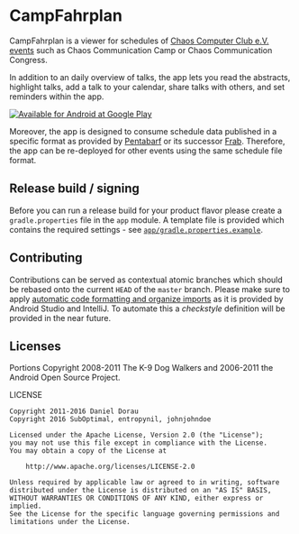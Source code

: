 # CampFahrplan

CampFahrplan is a viewer for schedules of [Chaos Computer Club e.V. events][ccc-events]
such as Chaos Communication Camp or Chaos Communication Congress.

In addition to an daily overview of talks, the app lets you read the abstracts,
highlight talks, add a talk to your calendar, share talks with others, and
set reminders within the app.

[![Available for Android at Google Play](gfx/google-play-badge.png)][playstore]

Moreover, the app is designed to consume schedule data published in a specific
format as provided by [Pentabarf][pentabarf] or its successor [Frab][frab].
Therefore, the app can be re-deployed for other events using the same schedule
file format.


## Release build / signing

Before you can run a release build for your product flavor
please create a `gradle.properties` file in the `app` module.
A template file is provided which contains the required settings -
see [`app/gradle.properties.example`](app/gradle.properties.example).


## Contributing

Contributions can be served as contextual atomic branches which should
be rebased onto the current `HEAD` of the `master` branch. Please make
sure to apply [automatic code formatting and organize imports][code-formatting]
as it is provided by Android Studio and IntelliJ. To automate this a
*checkstyle* definition will be provided in the near future.


## Licenses

Portions Copyright 2008-2011 The K-9 Dog Walkers and 2006-2011 the Android Open Source Project.

LICENSE

```
Copyright 2011-2016 Daniel Dorau
Copyright 2016 SubOptimal, entropynil, johnjohndoe

Licensed under the Apache License, Version 2.0 (the "License");
you may not use this file except in compliance with the License.
You may obtain a copy of the License at

    http://www.apache.org/licenses/LICENSE-2.0

Unless required by applicable law or agreed to in writing, software
distributed under the License is distributed on an "AS IS" BASIS,
WITHOUT WARRANTIES OR CONDITIONS OF ANY KIND, either express or implied.
See the License for the specific language governing permissions and
limitations under the License.
```

[ccc-events]: http://events.ccc.de
[playstore]: https://play.google.com/store/apps/details?id=nerd.tuxmobil.fahrplan.congress
[pentabarf]: https://github.com/nevs/pentabarf
[frab]: https://github.com/frab/frab
[code-formatting]: http://stackoverflow.com/a/5581992/356895
